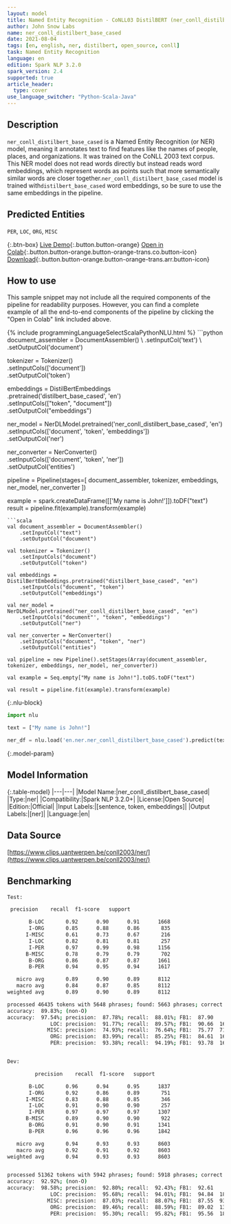 ```yaml
---
layout: model
title: Named Entity Recognition - CoNLL03 DistilBERT (ner_conll_distilbert_base_cased)
author: John Snow Labs
name: ner_conll_distilbert_base_cased
date: 2021-08-04
tags: [en, english, ner, distilbert, open_source, conll]
task: Named Entity Recognition
language: en
edition: Spark NLP 3.2.0
spark_version: 2.4
supported: true
article_header:
  type: cover
use_language_switcher: "Python-Scala-Java"
---
```


## Description

`ner_conll_distilbert_base_cased` is a Named Entity Recognition (or NER) model, meaning it annotates text to find features like the names of people, places, and organizations. It was trained on the CoNLL 2003 text corpus. This NER model does not read words directly but instead reads word embeddings, which represent words as points such that more semantically similar words are closer together.`ner_conll_distilbert_base_cased` model is trained with`distilbert_base_cased` word embeddings, so be sure to use the same embeddings in the pipeline.

## Predicted Entities

`PER`, `LOC`, `ORG`, `MISC`

{:.btn-box}
[Live Demo](https://demo.johnsnowlabs.com/public/NER_EN/){:.button.button-orange}
[Open in Colab](https://colab.research.google.com/github/JohnSnowLabs/spark-nlp-workshop/blob/master/tutorials/streamlit_notebooks/NER_EN.ipynb){:.button.button-orange.button-orange-trans.co.button-icon}
[Download](https://s3.amazonaws.com/auxdata.johnsnowlabs.com/public/models/ner_conll_distilbert_base_cased_en_3.2.0_2.4_1628079967124.zip){:.button.button-orange.button-orange-trans.arr.button-icon}

## How to use

This sample snippet may not include all the required components of the pipeline for readability purposes. However, you can find a complete example of all the end-to-end components of the pipeline by clicking the "Open in Colab" link included above.




<div class="tabs-box" markdown="1">
{% include programmingLanguageSelectScalaPythonNLU.html %}
```python
document_assembler = DocumentAssembler() \
    .setInputCol('text') \
    .setOutputCol('document')

tokenizer = Tokenizer() \
    .setInputCols(['document']) \
    .setOutputCol('token')

embeddings = DistilBertEmbeddings\
      .pretrained('distilbert_base_cased', 'en')\
      .setInputCols(["token", "document"])\
      .setOutputCol("embeddings")

ner_model = NerDLModel.pretrained('ner_conll_distilbert_base_cased', 'en') \
    .setInputCols(['document', 'token', 'embeddings']) \
    .setOutputCol('ner')

ner_converter = NerConverter() \
    .setInputCols(['document', 'token', 'ner']) \
    .setOutputCol('entities')

pipeline = Pipeline(stages=[
    document_assembler, 
    tokenizer,
    embeddings,
    ner_model,
    ner_converter
])

example = spark.createDataFrame([['My name is John!']]).toDF("text")
result = pipeline.fit(example).transform(example)
```
```scala
val document_assembler = DocumentAssembler() 
    .setInputCol("text") 
    .setOutputCol("document")

val tokenizer = Tokenizer() 
    .setInputCols("document") 
    .setOutputCol("token")

val embeddings = DistilBertEmbeddings.pretrained("distilbert_base_cased", "en")
    .setInputCols("document", "token") 
    .setOutputCol("embeddings")

val ner_model = NerDLModel.pretrained("ner_conll_distilbert_base_cased", "en") 
    .setInputCols("document"', "token", "embeddings") 
    .setOutputCol("ner")

val ner_converter = NerConverter() 
    .setInputCols("document", "token", "ner") 
    .setOutputCol("entities")

val pipeline = new Pipeline().setStages(Array(document_assembler, tokenizer, embeddings, ner_model, ner_converter))

val example = Seq.empty["My name is John!"].toDS.toDF("text")

val result = pipeline.fit(example).transform(example)
```

{:.nlu-block}
```python
import nlu

text = ["My name is John!"]

ner_df = nlu.load('en.ner.ner_conll_distilbert_base_cased').predict(text, output_level='token')
```
</div>

{:.model-param}
## Model Information

{:.table-model}
|---|---|
|Model Name:|ner_conll_distilbert_base_cased|
|Type:|ner|
|Compatibility:|Spark NLP 3.2.0+|
|License:|Open Source|
|Edition:|Official|
|Input Labels:|[sentence, token, embeddings]|
|Output Labels:|[ner]|
|Language:|en|

## Data Source

[https://www.clips.uantwerpen.be/conll2003/ner/](https://www.clips.uantwerpen.be/conll2003/ner/)

## Benchmarking

```bash
Test:

 precision    recall  f1-score   support

       B-LOC       0.92      0.90      0.91      1668
       I-ORG       0.85      0.88      0.86       835
      I-MISC       0.61      0.73      0.67       216
       I-LOC       0.82      0.81      0.81       257
       I-PER       0.97      0.99      0.98      1156
      B-MISC       0.78      0.79      0.79       702
       B-ORG       0.86      0.87      0.87      1661
       B-PER       0.94      0.95      0.94      1617

   micro avg       0.89      0.90      0.89      8112
   macro avg       0.84      0.87      0.85      8112
weighted avg       0.89      0.90      0.89      8112

processed 46435 tokens with 5648 phrases; found: 5663 phrases; correct: 4971.
accuracy:  89.83%; (non-O)
accuracy:  97.54%; precision:  87.78%; recall:  88.01%; FB1:  87.90
              LOC: precision:  91.77%; recall:  89.57%; FB1:  90.66  1628
             MISC: precision:  74.93%; recall:  76.64%; FB1:  75.77  718
              ORG: precision:  83.99%; recall:  85.25%; FB1:  84.61  1686
              PER: precision:  93.38%; recall:  94.19%; FB1:  93.78  1631


Dev:

         precision    recall  f1-score   support

       B-LOC       0.96      0.94      0.95      1837
       I-ORG       0.92      0.86      0.89       751
      I-MISC       0.83      0.88      0.85       346
       I-LOC       0.91      0.90      0.90       257
       I-PER       0.97      0.97      0.97      1307
      B-MISC       0.89      0.90      0.90       922
       B-ORG       0.91      0.90      0.91      1341
       B-PER       0.96      0.96      0.96      1842

   micro avg       0.94      0.93      0.93      8603
   macro avg       0.92      0.91      0.92      8603
weighted avg       0.94      0.93      0.93      8603


processed 51362 tokens with 5942 phrases; found: 5918 phrases; correct: 5492.
accuracy:  92.92%; (non-O)
accuracy:  98.58%; precision:  92.80%; recall:  92.43%; FB1:  92.61
              LOC: precision:  95.68%; recall:  94.01%; FB1:  94.84  1805
             MISC: precision:  87.03%; recall:  88.07%; FB1:  87.55  933
              ORG: precision:  89.46%; recall:  88.59%; FB1:  89.02  1328
              PER: precision:  95.30%; recall:  95.82%; FB1:  95.56  1852
```